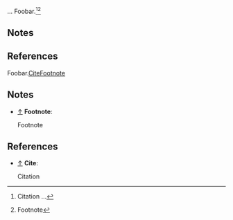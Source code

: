 ...
Foobar.[^Cite][^Footnote]

## Notes

[^Footnote]: Footnote

## References

[^Cite]: Citation
...
<p>Foobar.<a class="footnotes-ref" href="#fnd-cite" id="fnr-cite-1">Cite</a><a class="footnotes-ref" href="#fnd-footnote" id="fnr-footnote-1">Footnote</a></p>
<h2>Notes</h2>
<ul class="footnotes-list">
<li id="fnd-footnote" class="footnotes-def">
<a href="fnr-footnote-1" class="footnote-back">&#8593;</a>
<strong>Footnote</strong>:
<p>Footnote</p>
</li>
</ul>
<h2>References</h2>
<ul class="footnotes-list">
<li id="fnd-cite" class="footnotes-def">
<a href="fnr-cite-1" class="footnote-back">&#8593;</a>
<strong>Cite</strong>:
<p>Citation</p>
</li>
</ul>

